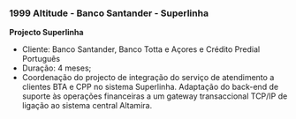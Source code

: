 ### 1999 Altitude - Banco Santander - Superlinha

**Projecto Superlinha**
-	Cliente: Banco Santander, Banco Totta e Açores e Crédito Predial Português
-	Duração: 4 meses;
-	Coordenação do projecto de integração do serviço de atendimento a clientes BTA e CPP no sistema Superlinha. Adaptação do back-end de suporte às operações financeiras a um gateway transaccional TCP/IP de ligação ao sistema central Altamira.
